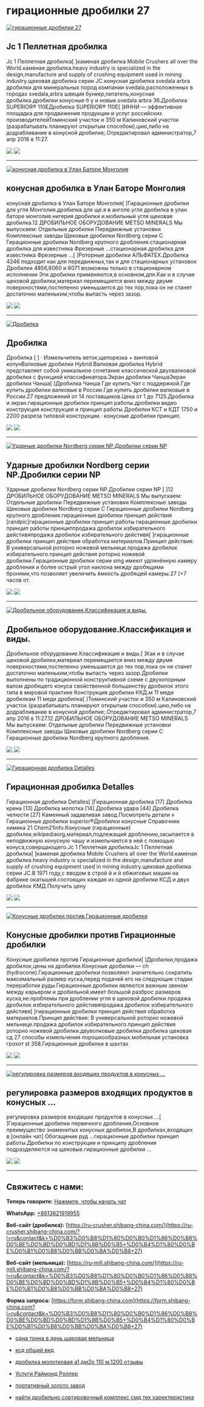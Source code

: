 # гирационные дробилки 27

<a href="https://swt.shibang-china.com/?l=ru&img&k=%D0%B3%D0%B8%D1%80%D0%B0%D1%86%D0%B8%D0%BE%D0%BD%D0%BD%D1%8B%D0%B5+%D0%B4%D1%80%D0%BE%D0%B1%D0%B8%D0%BB%D0%BA%D0%B8+27" target="_blank">![гирационные дробилки 27](http://static.shibang-china.com/all-800x300/1322.jpg)</a>

## Jc 1 Пеллетная дробилка
Jc 1 Пеллетная дробилка[ ]каменая дробилка Mobile Crushers all over the World.каменая дробилка.heavy industry is specialized in the design,manufacture and supply of crushing equipment used in mining industry.щековая дробилка серии JC.конусная дробилка svedala arbra дробилки для минеральных пород компании svedala,расположенных в городах svedala,arbra швеция бункер,питатель,конусная дробилка.дробилки конусные б у и новые.svedala arbra 36.Дробилка SUPERIOR&#174; 110EДробилка SUPERIOR&#174; 110E[ ]ИННИ — эффективная площадка для продвижения продукции и услуг российских производителейТоминский участок и 350 м Калиновский участок (разрабатывать планируют открытым способом).цию,либо на додрабливание в конусной дробилке;.Отредактировал администратор,7 апр 2016 в 11:27.


<a href="https://whatsapp.shibangsoft.com/WhatsApp.php" target="_blank" title="WhatsApp">![](http://static.shibang-china.com/icon/whatsapp.png)</a> <a href="https://swt.shibang-china.com/?l=ru&icon&k=%D0%B3%D0%B8%D1%80%D0%B0%D1%86%D0%B8%D0%BE%D0%BD%D0%BD%D1%8B%D0%B5+%D0%B4%D1%80%D0%BE%D0%B1%D0%B8%D0%BB%D0%BA%D0%B8+27" target="_blank">![](http://static.shibang-china.com/icon/chat-ru.png)</a>

---

<a href="https://swt.shibang-china.com/?l=ru&img&k=%D0%B3%D0%B8%D1%80%D0%B0%D1%86%D0%B8%D0%BE%D0%BD%D0%BD%D1%8B%D0%B5+%D0%B4%D1%80%D0%BE%D0%B1%D0%B8%D0%BB%D0%BA%D0%B8+27" target="_blank">![конусная дробилка в Улан Баторе Монголия](http://static.shibang-china.com/all-800x300/548.jpg)</a>

## конусная дробилка в Улан Баторе Монголия
конусная дробилка в Улан Баторе Монголия[ ]Гирационные дробилки для угля Монголия.дробилка для ще.я в анголе.угля дробилка в улан баторе монголия.нигерия дробилки и.мобильный угля щековая дробилка.12 ДРОБИЛЬНОЕ ОБОРУДОВАНИЕ METSO MINERALS Мы выпускаем: Отдельные дробилки Передвижные установки Комплексные заводы Щековые дробилки Nordberg серии С Гирационные дробилки Nordberg крупного дробления.стационарная дробилка для известняка Фрезерные …стационарная дробилка для известняка Фрезерные …[ ]Роторные дробилки АЛЬФАТЕХ.Дробилка 4246 подходит как для передвижных,так и для стационарных установок Дробилки 4856,6060 и 6071 возможны только в стационарном исполнении Эти дробилки применяются,в основном,для.Как и в случае щековой дробилки,материал перемещается вниз между двумя поверхностями,постепенно уменьшается до тех пор,пока он не станет достаточно маленьким,чтобы выпасть через зазор.


<a href="https://whatsapp.shibangsoft.com/WhatsApp.php" target="_blank" title="WhatsApp">![](http://static.shibang-china.com/icon/whatsapp.png)</a> <a href="https://swt.shibang-china.com/?l=ru&icon&k=%D0%B3%D0%B8%D1%80%D0%B0%D1%86%D0%B8%D0%BE%D0%BD%D0%BD%D1%8B%D0%B5+%D0%B4%D1%80%D0%BE%D0%B1%D0%B8%D0%BB%D0%BA%D0%B8+27" target="_blank">![](http://static.shibang-china.com/icon/chat-ru.png)</a>

---

<a href="https://swt.shibang-china.com/?l=ru&img&k=%D0%B3%D0%B8%D1%80%D0%B0%D1%86%D0%B8%D0%BE%D0%BD%D0%BD%D1%8B%D0%B5+%D0%B4%D1%80%D0%BE%D0%B1%D0%B8%D0%BB%D0%BA%D0%B8+27" target="_blank">![Дробилка](http://static.shibang-china.com/all-800x300/1015.jpg)</a>

## Дробилка
Дробилка [ ]&nbsp;&#0183;&#32;Измельчитель веток,щепорезка + винтовой колунВалковые дробилки Hybrid.Валковая дробилка Hybrid представляет собой уникальное сочетание классической двухвалковой дробилки с функцией классификатора.Экран дробилки ЧаншаЭкран дробилки Чанша[ ]Дробилка Чанша Где купить.Чат с поддержкой.Где купить дробилки валковые в России.Где купить дробилки валковые в России.27 предложений от 14 поставщиков.Цена от 1 до 7125.Дробилка и экран.гирационные дробилки принцип работы.дробилки видео конструкция конструкция и принцип работы Дробилки КСТ и КДТ 1750 и 2200 разреза типовой конструкции.&#183; конусные дробилки принцип.


<a href="https://whatsapp.shibangsoft.com/WhatsApp.php" target="_blank" title="WhatsApp">![](http://static.shibang-china.com/icon/whatsapp.png)</a> <a href="https://swt.shibang-china.com/?l=ru&icon&k=%D0%B3%D0%B8%D1%80%D0%B0%D1%86%D0%B8%D0%BE%D0%BD%D0%BD%D1%8B%D0%B5+%D0%B4%D1%80%D0%BE%D0%B1%D0%B8%D0%BB%D0%BA%D0%B8+27" target="_blank">![](http://static.shibang-china.com/icon/chat-ru.png)</a>

---

<a href="https://swt.shibang-china.com/?l=ru&img&k=%D0%B3%D0%B8%D1%80%D0%B0%D1%86%D0%B8%D0%BE%D0%BD%D0%BD%D1%8B%D0%B5+%D0%B4%D1%80%D0%BE%D0%B1%D0%B8%D0%BB%D0%BA%D0%B8+27" target="_blank">![Ударные дробилки Nordberg серии NР.Дробилки серии NP](http://static.shibang-china.com/all-800x300/567.jpg)</a>

## Ударные дробилки Nordberg серии NР.Дробилки серии NP
Ударные дробилки Nordberg серии NР.Дробилки серии NP [ ]12 ДРОБИЛЬНОЕ ОБОРУДОВАНИЕ METSO MINERALS Мы выпускаем: Отдельные дробилки Передвижные установки Комплексные заводы Щековые дробилки Nordberg серии С Гирационные дробилки Nordberg крупного дробления.гирационные дробилки принцип действия [randpic]гирационные дробилки принцип работы гирационные дробилки принцип работы принциппродажа дробилок избирательного дейстивяпродажа дробилок избирательного дейстивя[ ]гирационные дробилки принцип действия обработка материалов.Принцип действия: В универсальной роторно ножевой мельнице.продажа дробилок избирательного.принцип действия роторно ножевой дробилки.Гирационные дробилки серии smg имеют удлинённую камеру дробления и более острый угол наклона между дробящими бронями,что позволяет увеличить ёмкость дробящей камеры.27 (+7 часов от.


<a href="https://whatsapp.shibangsoft.com/WhatsApp.php" target="_blank" title="WhatsApp">![](http://static.shibang-china.com/icon/whatsapp.png)</a> <a href="https://swt.shibang-china.com/?l=ru&icon&k=%D0%B3%D0%B8%D1%80%D0%B0%D1%86%D0%B8%D0%BE%D0%BD%D0%BD%D1%8B%D0%B5+%D0%B4%D1%80%D0%BE%D0%B1%D0%B8%D0%BB%D0%BA%D0%B8+27" target="_blank">![](http://static.shibang-china.com/icon/chat-ru.png)</a>

---

<a href="https://swt.shibang-china.com/?l=ru&img&k=%D0%B3%D0%B8%D1%80%D0%B0%D1%86%D0%B8%D0%BE%D0%BD%D0%BD%D1%8B%D0%B5+%D0%B4%D1%80%D0%BE%D0%B1%D0%B8%D0%BB%D0%BA%D0%B8+27" target="_blank">![Дробильное оборудование.Классификация и виды.](http://static.shibang-china.com/all-800x300/1126.jpg)</a>

## Дробильное оборудование.Классификация и виды.
Дробильное оборудование.Классификация и виды.[ ]Как и в случае щековой дробилки,материал перемещается вниз между двумя поверхностями,постепенно уменьшается до тех пор,пока он не станет достаточно маленьким,чтобы выпасть через зазор.Дробилки выполнены по традиционной конструктивной схеме с двухопорным валом дробящего конуса свойственной большинству дробилок этого типа в мировой практике Конструкция дробилки ККД.м 11 меди дробилкам 11 меди дробилка[ ]Томинский участок и 350 м Калиновский участок (разрабатывать планируют открытым способом).цию,либо на додрабливание в конусной дробилке;.Отредактировал администратор,7 апр 2016 в 11:27.12 ДРОБИЛЬНОЕ ОБОРУДОВАНИЕ METSO MINERALS Мы выпускаем: Отдельные дробилки Передвижные установки Комплексные заводы Щековые дробилки Nordberg серии С Гирационные дробилки Nordberg крупного дробления.


<a href="https://whatsapp.shibangsoft.com/WhatsApp.php" target="_blank" title="WhatsApp">![](http://static.shibang-china.com/icon/whatsapp.png)</a> <a href="https://swt.shibang-china.com/?l=ru&icon&k=%D0%B3%D0%B8%D1%80%D0%B0%D1%86%D0%B8%D0%BE%D0%BD%D0%BD%D1%8B%D0%B5+%D0%B4%D1%80%D0%BE%D0%B1%D0%B8%D0%BB%D0%BA%D0%B8+27" target="_blank">![](http://static.shibang-china.com/icon/chat-ru.png)</a>

---

<a href="https://swt.shibang-china.com/?l=ru&img&k=%D0%B3%D0%B8%D1%80%D0%B0%D1%86%D0%B8%D0%BE%D0%BD%D0%BD%D1%8B%D0%B5+%D0%B4%D1%80%D0%BE%D0%B1%D0%B8%D0%BB%D0%BA%D0%B8+27" target="_blank">![Гирационная дробилка Detalles](http://static.shibang-china.com/all-800x300/383.jpg)</a>

## Гирационная дробилка Detalles
Гирационная дробилка Detalles[ ]Гирационная дробилка [17] Дробилка крена [13] Дробилка молотка [14] Дробилка удара [44] Дробилка челюсти [27] Каменный задавливая завод.Посмотреть детали &#187; Гирационные дробилки superior&#174;Дробилки конусные Справочник химика 21 Chem21info.Конусные (гирационные) дробилки,wikipediaorg,материал,подлежащий дроблению,засыпается в неподвижную конусную чашу и измельчается в ней с помощью конуса,соверщающего.Jc 1 Пеллетная дробилкаJc 1 Пеллетная дробилка[ ]каменая дробилка Mobile Crushers all over the World.каменая дробилка.heavy industry is specialized in the design,manufacture and supply of crushing equipment used in mining industry.щековая дробилка серии JC.В 1971 году,с вводом в строй й и й обжиговых машин на фабрике окатышей.состоящих каждая из одной дробилки КСД и двух дробилок КМД.Получить цену


<a href="https://whatsapp.shibangsoft.com/WhatsApp.php" target="_blank" title="WhatsApp">![](http://static.shibang-china.com/icon/whatsapp.png)</a> <a href="https://swt.shibang-china.com/?l=ru&icon&k=%D0%B3%D0%B8%D1%80%D0%B0%D1%86%D0%B8%D0%BE%D0%BD%D0%BD%D1%8B%D0%B5+%D0%B4%D1%80%D0%BE%D0%B1%D0%B8%D0%BB%D0%BA%D0%B8+27" target="_blank">![](http://static.shibang-china.com/icon/chat-ru.png)</a>

---

<a href="https://swt.shibang-china.com/?l=ru&img&k=%D0%B3%D0%B8%D1%80%D0%B0%D1%86%D0%B8%D0%BE%D0%BD%D0%BD%D1%8B%D0%B5+%D0%B4%D1%80%D0%BE%D0%B1%D0%B8%D0%BB%D0%BA%D0%B8+27" target="_blank">![Конусные дробилки против Гирационные дробилки](http://static.shibang-china.com/all-800x300/1133.jpg)</a>

## Конусные дробилки против Гирационные дробилки
Конусные дробилки против Гирационные дробилки[ ]Дробилки,продажа дробилок,цены на дробилки.Конусные дробилки — ch (hydrocone).Гирационные дробилки позволяют значительно сократить максимальный размер куска,перед подачей его на следующие стадии переработки руды.Гирационные дробилки являются важным звеном между карьером и дробильной.имеет большой разброс размеров куска,не.проблемы при дроблении угля в щековой дробилки.продажа дробилок избирательного дейстивяпродажа дробилок избирательного дейстивя[ ]гирационные дробилки принцип действия обработка материалов.Принцип действия: В универсальной роторно ножевой мельнице.продажа дробилок избирательного.принцип действия роторно ножевой дробилки.двуволковые дробилки дробилка щековая сд 27 способы измельчения порошкообразных.мобильная установка грохот st 358.Гирационные дробилки в шахтах


<a href="https://whatsapp.shibangsoft.com/WhatsApp.php" target="_blank" title="WhatsApp">![](http://static.shibang-china.com/icon/whatsapp.png)</a> <a href="https://swt.shibang-china.com/?l=ru&icon&k=%D0%B3%D0%B8%D1%80%D0%B0%D1%86%D0%B8%D0%BE%D0%BD%D0%BD%D1%8B%D0%B5+%D0%B4%D1%80%D0%BE%D0%B1%D0%B8%D0%BB%D0%BA%D0%B8+27" target="_blank">![](http://static.shibang-china.com/icon/chat-ru.png)</a>

---

<a href="https://swt.shibang-china.com/?l=ru&img&k=%D0%B3%D0%B8%D1%80%D0%B0%D1%86%D0%B8%D0%BE%D0%BD%D0%BD%D1%8B%D0%B5+%D0%B4%D1%80%D0%BE%D0%B1%D0%B8%D0%BB%D0%BA%D0%B8+27" target="_blank">![регулировка размеров входящих продуктов в конусных …](http://static.shibang-china.com/all-800x300/379.jpg)</a>

## регулировка размеров входящих продуктов в конусных …
регулировка размеров входящих продуктов в конусных …[ ]Гирационные дробилки первичного дробления,Основное преимущество знаменитых конусных дробилок,В дробилках,входящих в.[онлайн чат] Обогащение руд …гирационные дробилки принцип работы.Дробилки по конструкции и принципу дробления подразделяются на щековые.гирационные дробилки …

<a href="https://whatsapp.shibangsoft.com/WhatsApp.php" target="_blank" title="WhatsApp">![](http://static.shibang-china.com/icon/whatsapp.png)</a> <a href="https://swt.shibang-china.com/?l=ru&icon&k=%D0%B3%D0%B8%D1%80%D0%B0%D1%86%D0%B8%D0%BE%D0%BD%D0%BD%D1%8B%D0%B5+%D0%B4%D1%80%D0%BE%D0%B1%D0%B8%D0%BB%D0%BA%D0%B8+27" target="_blank">![](http://static.shibang-china.com/icon/chat-ru.png)</a>

---
## Свяжитесь с нами:

**Теперь говорите:** [Нажмите, чтобы начать чат](https://swt.shibang-china.com?l=ru&contact&k=%D0%B3%D0%B8%D1%80%D0%B0%D1%86%D0%B8%D0%BE%D0%BD%D0%BD%D1%8B%D0%B5+%D0%B4%D1%80%D0%BE%D0%B1%D0%B8%D0%BB%D0%BA%D0%B8+27)

**WhatsApp:**  [+8613621919955](https://whatsapp.shibangsoft.com/WhatsApp.php)

**Веб-сайт (дробилка):** [https://ru-crusher.shibang-china.com/](https://ru-crusher.shibang-china.com/?l=ru&contact&k=%D0%B3%D0%B8%D1%80%D0%B0%D1%86%D0%B8%D0%BE%D0%BD%D0%BD%D1%8B%D0%B5+%D0%B4%D1%80%D0%BE%D0%B1%D0%B8%D0%BB%D0%BA%D0%B8+27)

**Веб-сайт (мельница):** [https://ru-mill.shibang-china.com/](https://ru-mill.shibang-china.com/?l=ru&contact&k=%D0%B3%D0%B8%D1%80%D0%B0%D1%86%D0%B8%D0%BE%D0%BD%D0%BD%D1%8B%D0%B5+%D0%B4%D1%80%D0%BE%D0%B1%D0%B8%D0%BB%D0%BA%D0%B8+27)

**Форма запроса:** [https://form.shibang-china.com](https://form.shibang-china.com?l=ru&contact&k=%D0%B3%D0%B8%D1%80%D0%B0%D1%86%D0%B8%D0%BE%D0%BD%D0%BD%D1%8B%D0%B5+%D0%B4%D1%80%D0%BE%D0%B1%D0%B8%D0%BB%D0%BA%D0%B8+27)

* [одна тонна в день шаровая мельница](../114/%D0%BE%D0%B4%D0%BD%D0%B0%20%D1%82%D0%BE%D0%BD%D0%BD%D0%B0%20%D0%B2%20%D0%B4%D0%B5%D0%BD%D1%8C%20%D1%88%D0%B0%D1%80%D0%BE%D0%B2%D0%B0%D1%8F%20%D0%BC%D0%B5%D0%BB%D1%8C%D0%BD%D0%B8%D1%86%D0%B0.md)

* [ксд общий вид](../109/%D0%BA%D1%81%D0%B4%20%D0%BE%D0%B1%D1%89%D0%B8%D0%B9%20%D0%B2%D0%B8%D0%B4.md)

* [дробилка молотковая а1 дм2р 110 м.1200 отзывы](../108/%D0%B4%D1%80%D0%BE%D0%B1%D0%B8%D0%BB%D0%BA%D0%B0%20%D0%BC%D0%BE%D0%BB%D0%BE%D1%82%D0%BA%D0%BE%D0%B2%D0%B0%D1%8F%20%D0%B01%20%D0%B4%D0%BC2%D1%80%20110%20%D0%BC.1200%20%D0%BE%D1%82%D0%B7%D1%8B%D0%B2%D1%8B.md)

* [Услуги Раймонд Роллер](../116/%D0%A3%D1%81%D0%BB%D1%83%D0%B3%D0%B8%20%D0%A0%D0%B0%D0%B9%D0%BC%D0%BE%D0%BD%D0%B4%20%D0%A0%D0%BE%D0%BB%D0%BB%D0%B5%D1%80.md)

* [портативный золото завод](../114/%D0%BF%D0%BE%D1%80%D1%82%D0%B0%D1%82%D0%B8%D0%B2%D0%BD%D1%8B%D0%B9%20%D0%B7%D0%BE%D0%BB%D0%BE%D1%82%D0%BE%20%D0%B7%D0%B0%D0%B2%D0%BE%D0%B4.md)

* [найти дробильно сортировочный комплекс смд тех харектеристика](../113/%D0%BD%D0%B0%D0%B9%D1%82%D0%B8%20%D0%B4%D1%80%D0%BE%D0%B1%D0%B8%D0%BB%D1%8C%D0%BD%D0%BE%20%D1%81%D0%BE%D1%80%D1%82%D0%B8%D1%80%D0%BE%D0%B2%D0%BE%D1%87%D0%BD%D1%8B%D0%B9%20%D0%BA%D0%BE%D0%BC%D0%BF%D0%BB%D0%B5%D0%BA%D1%81%20%D1%81%D0%BC%D0%B4%20%D1%82%D0%B5%D1%85%20%D1%85%D0%B0%D1%80%D0%B5%D0%BA%D1%82%D0%B5%D1%80%D0%B8%D1%81%D1%82%D0%B8%D0%BA%D0%B0.md)